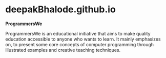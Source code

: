 # deepakBhalode.github.io
**ProgrammersWe**

ProgrammersWe is an educational initiative that aims to make quality education accessible to anyone who wants to learn. 
It mainly emphasizes on, to present some core concepts of computer programming through illustrated examples and creative teaching techniques.
